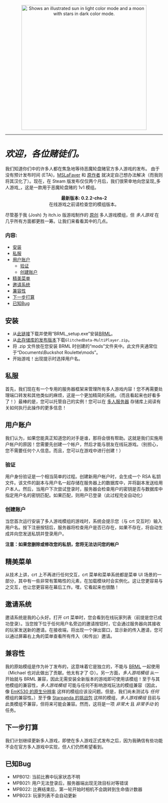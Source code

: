 <p align="center">
  <picture>
    <source media="(prefers-color-scheme: dark)" srcset="https://github.com/j-trueman/MultiPlayer/assets/82833724/efa40489-11e3-41ca-bc73-731a4bb3007e" width='400px'>
    <img alt="Shows an illustrated sun in light color mode and a moon with stars in dark color mode." src="https://github.com/j-trueman/MultiplayerClient/assets/82833724/4d29ab28-9e70-49d6-8963-bcfc532ace9c" width='400px'>
  </picture>
</p>

---

# _欢迎，各位赌徒们。_

我们知道你们中的许多人都在焦急地等待恶魔轮盘赌官方多人游戏的发布。 由于没有预计发布时间 (ETA)，[MSLaFaver](https://github.com/MSLaFaver/) 和 [原作者](https://github.com/j-trueman/) 就决定自己想办法解决（而我则将其汉化了）。现在，在 Steam 版发布仅仅两个月后，我们很荣幸地向您呈现_多人游戏_，这是一款用于恶魔轮盘赌的 1v1 模组。

<p align="center"><strong>最新版本: 0.2.2-chs-2</strong><br>在线游戏之前请检查您的模组版本。</p>

尽管基于我 (Josh) 为 itch.io 版游戏制作的 [原创](https://github.com/j-trueman/BuckshotRouletteMultiplayer) 多人游戏模组，但 _多人游戏_ 在几乎所有方面都更胜一筹。让我们来看看其中的几点。

### 内容:
- [安装](#安装)
- [私服](#私服)
- [用户账户](#用户账户)
  - [验证](#验证)
  - [创建账户](#创建账户)
- [精美菜单](#精美菜单)
- [邀请系统](#邀请系统)
- [兼容性](#兼容性)
- [下一步打算](#下一步打算)
- [已知Bug](#已知Bug)

## 安装

* 从[此链接](https://github.com/AGO061/BuckshotRouletteModLoader/releases/latest)下载并使用“BRML_setup.exe”安装[BRML](https://github.com/AGO061/BuckshotRouletteModLoader)。
* 从[此存储库的发布版本](https://github.com/Aruvelut-123/MultiplayerClient-Chinese/releases/latest)下载`GlitchedData-MultiPlayer.zip`。
* 将 .zip 文件放在您安装 BRML 时创建的“mods”文件夹中。此文件夹通常位于“Documents\Buckshot Roulette\mods”。
* 开始游戏！出现提示时选择用户名。

## 私服

首先，我们现在有一个专用的服务器框架来管理所有多人游戏内容！您不再需要处理端口转发和其他类似的麻烦，这是一个更加精简的系统。（而且看起来也好看多了！）最棒的是，您可以托管自己的实例！您可以在 [多人服务器](https://www.github.com/j-trueman/MultiplayerServer) 存储库上阅读有关如何执行此操作的更多信息！

## 用户账户

我们认为，如果您能真正知道您的对手是谁，那将会很有帮助。这就是我们实施用户帐户的原因！您需要先创建一个帐户，然后才能与朋友在线玩游戏。（别担心，您不需要任何个人信息。而且，您可以在游戏中进行创建！）

### 验证

用户身份验证是一个相当简单的过程。创建新用户帐户时，会生成一个 RSA 私钥文件。该文件的副本与用户名一起存储在服务器上的数据库中，并将副本发送给用户本人。然后，当用户下次尝试登录时，服务器会检查用户的密钥是否与数据库中指定用户名的密钥匹配。如果匹配，则用户已登录（此过程完全自动化）

### 创建账户

当您首次运行安装了多人游戏模组的游戏时，系统会提示您（与 crt 交互时）输入用户名。按下注册按钮后，服务器将检查用户是否已存在，如果不存在，将自动生成并向您发送私钥并登录用户。

**注意：如果您删除或修改您的私钥，您将无法访问您的帐户**

## 精美菜单

从技术上讲，crt 上不再进行任何交互，crt 菜单和菜单系统都是菜单 UI 场景的一部分，其中有一些非常有策略性的元素，在加载模块时会实例化。这让您更容易与之交互，也让您更容易在幕后工作。嘿，它看起来也很酷！

## 邀请系统

邀请系统是我的心头好。打开 crt 菜单时，您会看到在线玩家列表（前提是您已成功登录）。当您按下位于任何用户名旁边的邀请按钮时，它会通过服务器向其接收的玩家发送新的邀请。在接收端，将出现一个弹出窗口，显示新的传入邀请，您可以通过屏幕右上角的菜单查看所有传入（和传出）邀请。

## 兼容性

我的原始模组是作为补丁发布的，这意味着它是独立的，不能与 [BRML](https://github.com/AGO061/BuckshotRouletteModLoader/) 一起使用（Michael 也对此做出了贡献。他太有才了 😊）。另一方面，_多人游戏模组_ 从一开始就与 BRML 兼容，因此无需安装全新版本的游戏即可使用该模组！至于与其他模组的兼容性，_多人游戏模组_ 可能与任何不影响游戏玩法的模组兼容（因此，像 [EmK530 的原生分辨率](https://github.com/EmK530/BRMods/tree/main/BRML/NativeResolution) 这样的模组应该没问题。但是，我们尚未测试与 _任何_ 模组的兼容性。）至于像 [Starpanda 的挑战包](https://github.com/StarPandaBeg/ChallengePack) 这样的模组，_多人游戏模组_ 目前与此类模组不兼容，但将来可能会兼容。然而，这将是一项 _非常大_ 且 _非常手动_ 的任务。

## 下一步打算

我们计划继续更新多人游戏，即使在多人游戏正式发布之后，因为我确信有些功能不会在官方多人游戏中实现，但人们仍然希望看到。

## 已知Bug
* MPB012: 当前比赛中玩家状态不明
* MPB021: 用户无法登录后，服务器端出现无效目标对等错误
* MPB022: 比赛结束后，第一轮开始时相机不会跳转到生命值计数器
* MPB023: 玩家列表不会自动更新
